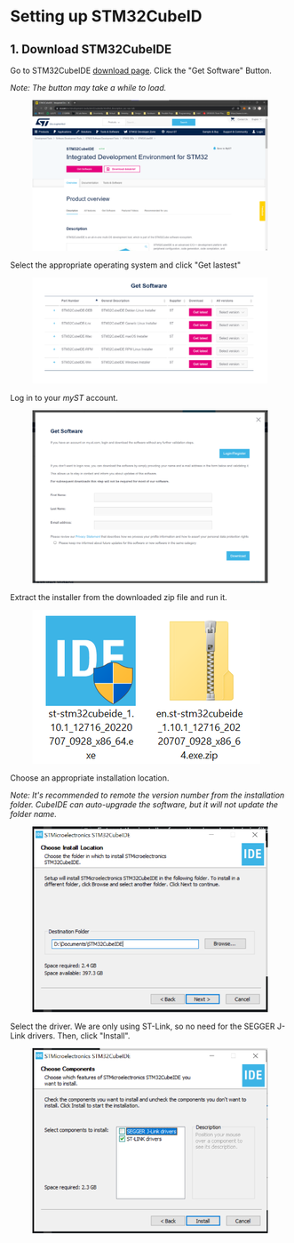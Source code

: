 # Setting up STM32CubeID

## 1. Download STM32CubeIDE

Go to STM32CubeIDE [download page](https://www.st.com/en/development-tools/stm32cubeide.html#st\_description\_sec-nav-tab). Click the "Get Software" Button.&#x20;

_Note: The button may take a while to load._

<figure><img src="../.gitbook/assets/image (4) (2).png" alt=""><figcaption></figcaption></figure>



Select the appropriate operating system and click "Get lastest"

<figure><img src="../.gitbook/assets/image (112).png" alt=""><figcaption></figcaption></figure>



Log in to your _myST_ account.

<figure><img src="../.gitbook/assets/image (3) (2).png" alt=""><figcaption></figcaption></figure>

Extract the installer from the downloaded zip file and run it.

<figure><img src="../.gitbook/assets/image (5).png" alt=""><figcaption></figcaption></figure>



Choose an appropriate installation location.

_Note: It's recommended to remote the version number from the installation folder. CubeIDE can auto-upgrade the software, but it will not update the folder name._

<figure><img src="../.gitbook/assets/image (2).png" alt=""><figcaption></figcaption></figure>



Select the driver. We are only using ST-Link, so no need for the SEGGER J-Link drivers. Then, click "Install".

<figure><img src="../.gitbook/assets/image (1).png" alt=""><figcaption></figcaption></figure>

